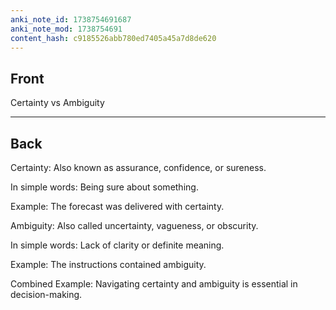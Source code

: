 ```yaml
---
anki_note_id: 1738754691687
anki_note_mod: 1738754691
content_hash: c9185526abb780ed7405a45a7d8de620
---
```


## Front

Certainty vs Ambiguity

<hr/>

## Back

Certainty: Also known as assurance, confidence, or sureness.  
  
In simple words: Being sure about something.  
  
Example: The forecast was delivered with certainty.  
  
Ambiguity: Also called uncertainty, vagueness, or obscurity.  
  
In simple words: Lack of clarity or definite meaning.  
  
Example: The instructions contained ambiguity.  
  
Combined Example: Navigating certainty and ambiguity is essential in decision-making.